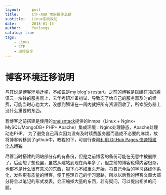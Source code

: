 ```yaml
---
layout:     post
title:      CTF-AWD 常用操作总结
subtitle:   Linux系统攻防
date:       2018-01-15
author:     Yunlongs
catalog: true
tags:
    - Linux
    - CTF
    - 运维安全
---
```


# 博客环境迁移说明
与其说是博客环境迁移，不如说是my blog's restart。之前的博客是搭建在领的腾讯云一块钱的服务器上，去年考研准备初试，导致忘了给自己的服务器及时的续费，可能当时心也太大，没想到腾讯在一周内就把所有资源回收了，所幸服务器上没什么重要的东西。


我博客之前搭建是使用的[oneisntack](https://oneinstack.com/)提供的lnmpa（Linux + Nginx+ MySQL/MongoDB+ PHP+ Apache）集成环境：Nginx处理静态，Apache处理动态PHP。
为了避免自己再次因为没有及时续费服务器而造成不必要的麻烦，故将博客转移到了github中，教程如下，可自行查阅[利用 GitHub Pages 快速搭建个人博客](https://www.jianshu.com/p/e68fba58f75c)

尽管当时搭建的网站部分存的有备份，但是之前博客的备份可能在无意中被删除了。后面想了想也罢，虽然从建站到现在两年多了，但之前的博客也得内容很杂，也都不是什么很有意义的东西，狠下心不如重头开始，将自己今后的学习路线体系化，发些更有质量的博客，便于整理自己的学习思路，所以以后我的博客文章大部分将会以笔记的形式发表，会压缩掉大量的东西，若有疑问，可以提出相关的问题。